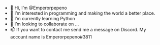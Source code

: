 - 👋 Hi, I’m @Emperorpepeno
- 👀 I’m interested in programming and making the world a better place.
- 🌱 I’m currently learning Python
- 💞️ I’m looking to collaborate on ...
- 📫 If you want to contact me send me a message on Discord. My account name is Emperorpepeno#3811

<!---
Emperorpepeno/Emperorpepeno is a ✨ special ✨ repository because its `README.md` (this file) appears on your GitHub profile.
You can click the Preview link to take a look at your changes.
--->
